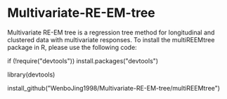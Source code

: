 # Multivariate-RE-EM-tree
Multivariate RE-EM tree is a regression tree method for longitudinal and clustered data with multivariate responses.
To install the multiREEMtree package in R, please use the following code:

if (!require("devtools"))  install.packages("devtools")

library(devtools)

install_github("WenboJing1998/Multivariate-RE-EM-tree/multiREEMtree")
